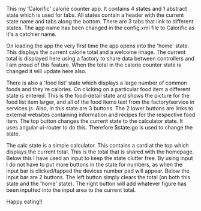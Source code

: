 This my 'Calorific' calorie counter app. It contains 4 states and 1 abstract state which is used for tabs. All states contain a
header with the current state name and tabs along the bottom. There are 3 tabs that link to different states. The app name has
been changed in the config.xml file to Calorific as it's a catchier name. 

On loading the app the very first time the app opens into the 'home' state. This displays the current calorie total and a 
welcome image. The current total is displayed here using a factory to share data between controllers and I am proud of this
feature. When the total in the calorie counter state is changed it will update here also.

There is also a 'food list' state which displays a large number of common foods and they're calories. On clicking on a 
particular food item a different state is entered. This is the food-detail state and shows the picture for  the food list item
larger, and all of the food items text from the factory/service in services.js. Also, in this state are 3 buttons. The 2 lower 
buttons are links to external websites containing information and recipes for the respective food item. The top button changes 
the current state to the calculator state. It uses angular ui-router to do this. Therefore $state.go is used to change the state.

The calc state is a simple calculator. This contains a card at the top which displays the current total. This is the total that
is shared with the homepage. Below this I have used an input to keep the state clutter free. By using input I do not have to put 
more buttons in the state for numbers, as when the input bar is clicked/tapped the devices number pad will appear. Below the 
input bar are 2 buttons. The left button simply clears the total (on both this state and the 'home' state). The right button 
will add whatever figure has been inputted into the input area to the current total.

Happy eating!!
